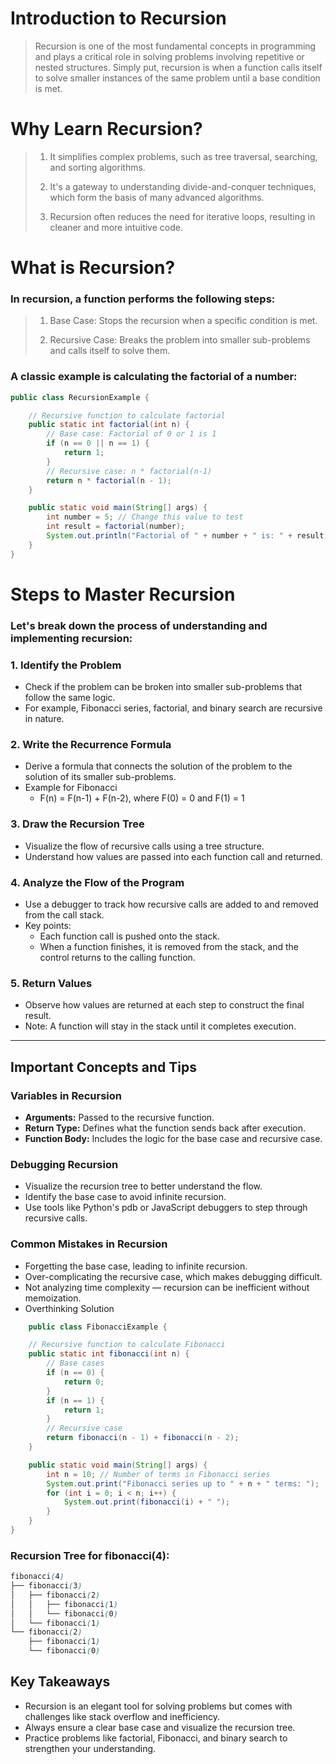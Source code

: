 # **Introduction to Recursion**

> Recursion is one of the most fundamental concepts in programming and plays a critical role in solving problems involving repetitive or nested structures. Simply put, recursion is when a function calls itself to solve smaller instances of the same problem until a base condition is met.

# **Why Learn Recursion?**

> 1. It simplifies complex problems, such as tree traversal, searching, and sorting algorithms.
>
> 2. It's a gateway to understanding divide-and-conquer techniques, which form the basis of many advanced algorithms.
>
> 3. Recursion often reduces the need for iterative loops, resulting in cleaner and more intuitive code.

# **What is Recursion?**

### In recursion, a function performs the following steps:

> 1. Base Case: Stops the recursion when a specific condition is met.
>
> 2. Recursive Case: Breaks the problem into smaller sub-problems and calls itself to solve them.

### A classic example is calculating the factorial of a number:

```Java
public class RecursionExample {

    // Recursive function to calculate factorial
    public static int factorial(int n) {
        // Base case: Factorial of 0 or 1 is 1
        if (n == 0 || n == 1) {
            return 1;
        }
        // Recursive case: n * factorial(n-1)
        return n * factorial(n - 1);
    }

    public static void main(String[] args) {
        int number = 5; // Change this value to test
        int result = factorial(number);
        System.out.println("Factorial of " + number + " is: " + result);  // 120
    }
}
```

# **Steps to Master Recursion**

### Let's break down the process of understanding and implementing recursion:

### 1. **Identify the Problem**

- Check if the problem can be broken into smaller sub-problems that follow the same logic.
- For example, Fibonacci series, factorial, and binary search are recursive in nature.

### 2. **Write the Recurrence Formula**

- Derive a formula that connects the solution of the problem to the solution of its smaller sub-problems.
- Example for Fibonacci
  - F(n) = F(n-1) + F(n-2), where F(0) = 0 and F(1) = 1

### 3. **Draw the Recursion Tree**

- Visualize the flow of recursive calls using a tree structure.
- Understand how values are passed into each function call and returned.

### 4. **Analyze the Flow of the Program**

- Use a debugger to track how recursive calls are added to and removed from the call stack.
- Key points:
  - Each function call is pushed onto the stack.
  - When a function finishes, it is removed from the stack, and the control returns to the calling function.

### 5. **Return Values**

- Observe how values are returned at each step to construct the final result.
- Note: A function will stay in the stack until it completes execution.

---

## **Important Concepts and Tips**

### Variables in Recursion

- **Arguments:** Passed to the recursive function.
- **Return Type:** Defines what the function sends back after execution.
- **Function Body:** Includes the logic for the base case and recursive case.

### Debugging Recursion

- Visualize the recursion tree to better understand the flow.
- Identify the base case to avoid infinite recursion.
- Use tools like Python's pdb or JavaScript debuggers to step through recursive calls.

### Common Mistakes in Recursion

- Forgetting the base case, leading to infinite recursion.
- Over-complicating the recursive case, which makes debugging difficult.
- Not analyzing time complexity — recursion can be inefficient without memoization.
- Overthinking Solution

```Java
    public class FibonacciExample {

    // Recursive function to calculate Fibonacci
    public static int fibonacci(int n) {
        // Base cases
        if (n == 0) {
            return 0;
        }
        if (n == 1) {
            return 1;
        }
        // Recursive case
        return fibonacci(n - 1) + fibonacci(n - 2);
    }

    public static void main(String[] args) {
        int n = 10; // Number of terms in Fibonacci series
        System.out.print("Fibonacci series up to " + n + " terms: ");
        for (int i = 0; i < n; i++) {
            System.out.print(fibonacci(i) + " ");
        }
    }
}
```

### Recursion Tree for fibonacci(4):

```scss
fibonacci(4)
├── fibonacci(3)
│   ├── fibonacci(2)
│   │   ├── fibonacci(1)
│   │   └── fibonacci(0)
│   └── fibonacci(1)
└── fibonacci(2)
    ├── fibonacci(1)
    └── fibonacci(0)
```

## **Key Takeaways**

- Recursion is an elegant tool for solving problems but comes with challenges like stack overflow and inefficiency.
- Always ensure a clear base case and visualize the recursion tree.
- Practice problems like factorial, Fibonacci, and binary search to strengthen your understanding.
